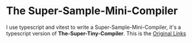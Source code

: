 # The Super-Sample-Mini-Compiler
I use typescript and vitest to write a Super-Sample-Mini-Compiler, it's a typescript version of **The-Super-Tiny-Compiler**. This is the [Original Links](https://github.com/jamiebuilds/the-super-tiny-compiler)
